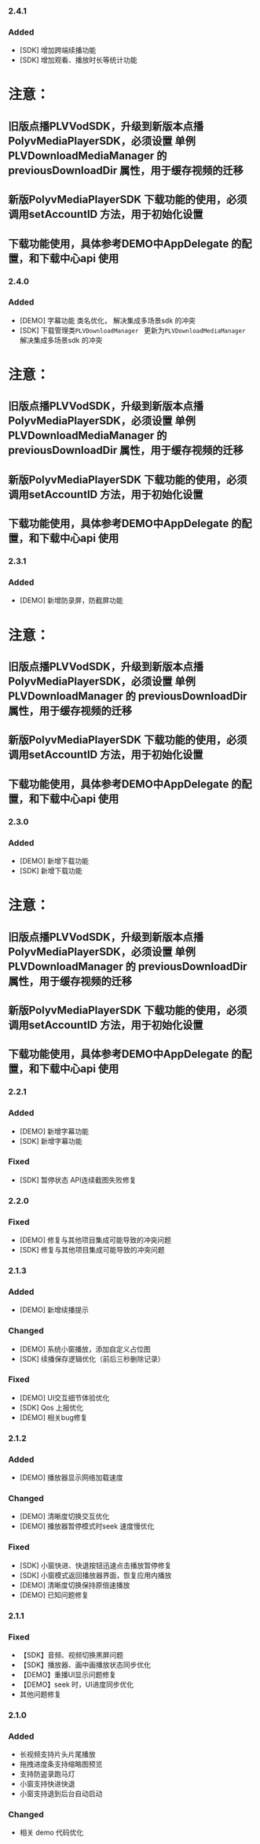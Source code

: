 ### 2.4.1
### Added
- [SDK] 增加跨端续播功能
- [SDK] 增加观看、播放时长等统计功能


# 注意：
## 旧版点播PLVVodSDK，升级到新版本点播PolyvMediaPlayerSDK，必须设置 单例PLVDownloadMediaManager 的 previousDownloadDir 属性，用于缓存视频的迁移
## 新版PolyvMediaPlayerSDK 下载功能的使用，必须调用setAccountID 方法，用于初始化设置
## 下载功能使用，具体参考DEMO中AppDelegate 的配置，和下载中心api 使用


### 2.4.0
### Added
-  [DEMO]  字幕功能 类名优化， 解决集成多场景sdk 的冲突
- [SDK] 下载管理类`PLVDownloadManager ` 更新为`PLVDownloadMediaManager `  解决集成多场景sdk 的冲突

# 注意：
## 旧版点播PLVVodSDK，升级到新版本点播PolyvMediaPlayerSDK，必须设置 单例PLVDownloadMediaManager 的 previousDownloadDir 属性，用于缓存视频的迁移
## 新版PolyvMediaPlayerSDK 下载功能的使用，必须调用setAccountID 方法，用于初始化设置
## 下载功能使用，具体参考DEMO中AppDelegate 的配置，和下载中心api 使用



### 2.3.1
### Added
- [DEMO] 新增防录屏，防截屏功能

# 注意：
## 旧版点播PLVVodSDK，升级到新版本点播PolyvMediaPlayerSDK，必须设置 单例PLVDownloadManager 的 previousDownloadDir 属性，用于缓存视频的迁移
## 新版PolyvMediaPlayerSDK 下载功能的使用，必须调用setAccountID 方法，用于初始化设置
## 下载功能使用，具体参考DEMO中AppDelegate 的配置，和下载中心api 使用

### 2.3.0
### Added
- [DEMO] 新增下载功能
- [SDK] 新增下载功能

# 注意：
## 旧版点播PLVVodSDK，升级到新版本点播PolyvMediaPlayerSDK，必须设置 单例PLVDownloadManager 的 previousDownloadDir 属性，用于缓存视频的迁移
## 新版PolyvMediaPlayerSDK 下载功能的使用，必须调用setAccountID 方法，用于初始化设置
## 下载功能使用，具体参考DEMO中AppDelegate 的配置，和下载中心api 使用

### 2.2.1
### Added
- [DEMO] 新增字幕功能
- [SDK] 新增字幕功能
### Fixed
- [SDK] 暂停状态 API连续截图失败修复


### 2.2.0
### Fixed
- [DEMO] 修复与其他项目集成可能导致的冲突问题
- [SDK] 修复与其他项目集成可能导致的冲突问题

### 2.1.3
### Added
- [DEMO] 新增续播提示

### Changed
- [DEMO] 系统小窗播放，添加自定义占位图
- [SDK] 续播保存逻辑优化（前后三秒删除记录）

### Fixed
- [DEMO] UI交互细节体验优化
- [SDK] Qos 上报优化
- [DEMO] 相关bug修复

### 2.1.2
### Added
- [DEMO] 播放器显示网络加载速度
### Changed
- [DEMO] 清晰度切换交互优化
- [DEMO] 播放器暂停模式时seek 速度慢优化
### Fixed
- [SDK] 小窗快进、快退按钮迅速点击播放暂停修复
- [SDK] 小窗模式返回播放器界面，恢复应用内播放
- [DEMO] 清晰度切换保持原倍速播放
- [DEMO] 已知问题修复

### 2.1.1
### Fixed

- 【SDK】音频、视频切换黑屏问题
- 【SDK】播放器、画中画播放状态同步优化
- 【DEMO】重播UI显示问题修复
- 【DEMO】seek 时，UI进度同步优化
- 其他问题修复

### 2.1.0
### Added 

- 长视频支持片头片尾播放
- 拖拽进度条支持缩略图预览
- 支持防盗录跑马灯
- 小窗支持快进快退
- 小窗支持退到后台自动启动

### Changed
- 相关 demo 代码优化
